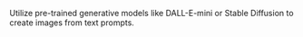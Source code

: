 Utilize pre-trained generative models like DALL-E-mini or Stable Diffusion to create images from text prompts.
